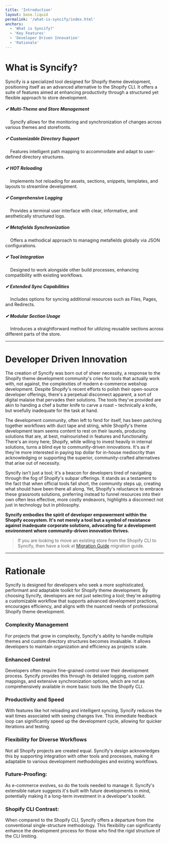 ```yaml
---
title: 'Introduction'
layout: base.liquid
permalink: '/what-is-syncify/index.html'
anchors:
  - 'What is Syncify?'
  - 'Key Features'
  - 'Developer Driven Innovation'
  - 'Rationale'
---
```


# What is Syncify?

Syncify is a specialized tool designed for Shopify theme development, positioning itself as an advanced alternative to the Shopify CLI. It offers a suite of features aimed at enhancing productivity through a structured yet flexible approach to store development.

##### ✔ Multi-Theme and Store Management

&nbsp;&nbsp;&nbsp;&nbsp;Syncify allows for the monitoring and synchronization of changes across various themes and storefronts.

##### ✔ Customizable Directory Support

&nbsp;&nbsp;&nbsp;&nbsp;Features intelligent path mapping to accommodate and adapt to user-defined directory structures.

##### ✔ HOT Reloading

&nbsp;&nbsp;&nbsp;&nbsp;Implements hot reloading for assets, sections, snippets, templates, and layouts to streamline development.

##### ✔ Comprehensive Logging

&nbsp;&nbsp;&nbsp;&nbsp;Provides a terminal user interface with clear, informative, and aesthetically structured logs.

##### ✔ Metafields Synchronization

&nbsp;&nbsp;&nbsp;&nbsp;Offers a methodical approach to managing metafields globally via JSON configurations.

##### ✔ Tool Integration

&nbsp;&nbsp;&nbsp;&nbsp;Designed to work alongside other build processes, enhancing compatibility with existing workflows.

##### ✔ Extended Sync Capabilities

&nbsp;&nbsp;&nbsp;&nbsp;Includes options for syncing additional resources such as Files, Pages, and Redirects.

##### ✔ Modular Section Usage

&nbsp;&nbsp;&nbsp;&nbsp;Introduces a straightforward method for utilizing reusable sections across different parts of the store.

---

# Developer Driven Innovation

The creation of Syncify was born out of sheer necessity, a response to the Shopify theme development community's cries for tools that actually work with, not against, the complexities of modern e-commerce webshop development. Despite Shopify's recent efforts to polish their open-source developer offerings, there's a perpetual disconnect apparent, a sort of digital malaise that pervades their solutions. The tools they've provided are akin to handing a chef a butter knife to carve a roast – technically a knife, but woefully inadequate for the task at hand.

The development community, often left to fend for itself, has been patching together workflows with duct tape and string, while Shopify's theme development team seems content to rest on their laurels, producing solutions that are, at best, malnourished in features and functionality. There's an irony here; Shopify, while willing to invest heavily in internal solutions, turns a blind eye to community-driven innovations. It's as if they're more interested in paying top dollar for in-house mediocrity than acknowledging or supporting the superior, community-crafted alternatives that arise out of necessity.

Syncify isn't just a tool; it's a beacon for developers tired of navigating through the fog of Shopify's subpar offerings. It stands as a testament to the fact that when official tools fall short, the community steps up, creating what should have been there all along. Yet, Shopify's reluctance to embrace these grassroots solutions, preferring instead to funnel resources into their own often less effective, more costly endeavors, highlights a disconnect not just in technology but in philosophy.

**Syncify embodies the spirit of developer empowerment within the Shopify ecosystem. It's not merely a tool but a symbol of resistance against inadequate corporate solutions, advocating for a development environment where community-driven innovation thrives.**

> If you are looking to move an existing store from the Shopify CLI to Syncify, then have a look at [Migration Guide](/migration-guide/) migration guide.

---

# Rationale

Syncify is designed for developers who seek a more sophisticated, performant and adaptable toolkit for Shopify theme development. By choosing Syncify, developers are not just selecting a tool; they're adopting a customizable workflow that supports advanced development practices, encourages efficiency, and aligns with the nuanced needs of professional Shopify theme development.

### Complexity Management

For projects that grow in complexity, Syncify's ability to handle multiple themes and custom directory structures becomes invaluable. It allows developers to maintain organization and efficiency as projects scale.

### Enhanced Control

Developers often require fine-grained control over their development process. Syncify provides this through its detailed logging, custom path mappings, and extensive synchronization options, which are not as comprehensively available in more basic tools like the Shopify CLI.

### Productivity and Speed

With features like hot reloading and intelligent syncing, Syncify reduces the wait times associated with seeing changes live. This immediate feedback loop can significantly speed up the development cycle, allowing for quicker iterations and testing.

### Flexibility for Diverse Workflows

Not all Shopify projects are created equal. Syncify's design acknowledges this by supporting integration with other tools and processes, making it adaptable to various development methodologies and existing workflows.

### Future-Proofing:

As e-commerce evolves, so do the tools needed to manage it. Syncify's extensible nature suggests it's built with future developments in mind, potentially making it a long-term investment in a developer's toolkit.

### Shopify CLI Contrast:

When compared to the Shopify CLI, Syncify offers a departure from the conventional single-structure methodology. This flexibility can significantly enhance the development process for those who find the rigid structure of the CLI limiting.
